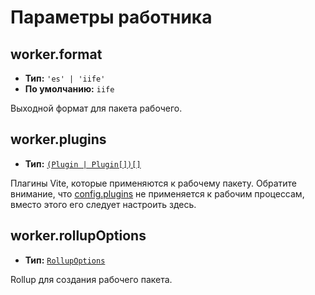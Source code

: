 # Параметры работника

## worker.format

- **Тип:** `'es' | 'iife'`
- **По умолчанию:** `iife`

Выходной формат для пакета рабочего.

## worker.plugins

- **Тип:** [`(Plugin | Plugin[])[]`](./shared-options#plugins)

Плагины Vite, которые применяются к рабочему пакету. Обратите внимание, что [config.plugins](./shared-options#plugins) не применяется к рабочим процессам, вместо этого его следует настроить здесь.

## worker.rollupOptions

- **Тип:** [`RollupOptions`](https://rollupjs.org/guide/en/#big-list-of-options)

Rollup для создания рабочего пакета.
